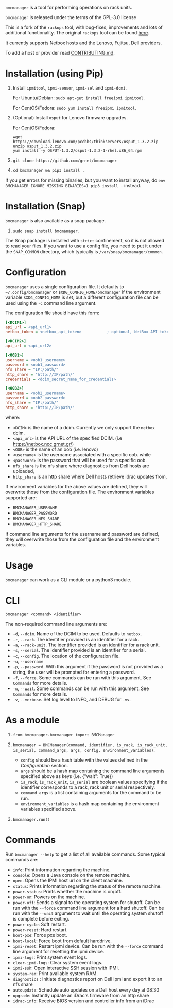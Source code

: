 `bmcmanager` is a tool for performing operations on rack units.

`bmcmanager` is released under the terms of the GPL-3.0 license

This is a fork of the `rackops` tool, with bug-fixes, improvements and lots of additional functionality. The original `rackops` tool can be found [here][1].

It currently supports Netbox hosts and the Lenovo, Fujitsu, Dell providers.

To add a host or provider read [CONTRIBUTING.md](docs/CONTRIBUTING.md).

Installation (using Pip)
========================

1.  Install `ipmitool`, `ipmi-sensor`, `ipmi-sel` and `ipmi-dcmi`.

    For Ubuntu/Debian: `sudo apt-get install freeipmi ipmitool`.

    For CentOS/Fedora: `sudo yum install freeipmi ipmitool`.

1.  (Optional) Install `osput` for Lenovo firmware upgrades.

    For CentOS/Fedora:

    ```
    wget https://download.lenovo.com/pccbbs/thinkservers/osput_1.3.2.zip
    unzip osput_1.3.2.zip
    yum install -y OSPUT-1.3.2/osput-1.3.2-1-rhel.x86_64.rpm
    ```

1.  `git clone https://github.com/grnet/bmcmanager`

1.  `cd bmcmanager && pip3 install .`

If you get errors for missing binaries, but you want to install anyway, do `env BMCMANAGER_IGNORE_MISSING_BINARIES=1 pip3 install .` instead.

Installation (Snap)
===================

`bmcmanager` is also available as a snap package.

1.  `sudo snap install bmcmanager`.

The Snap package is installed with `strict` confinement, so it is not allowed to read your files. If you want to use a config file, you need to put it under the `SNAP_COMMON` directory, which typically is `/var/snap/bmcmanager/common`.

Configuration
=============

`bmcmanager` uses a single configuration file. It defaults to `~/.config/bmcmanager` or `$XDG_CONFIG_HOME/bmcmanager` if the environment variable `$XDG_CONFIG_HOME` is set, but a different configuration file can be used using the `-c` command line argument.

The configuration file should have this form:

```ini
[<DCIM1>]
api_url = <api_url1>
netbox_token = <netbox_api_token>           ; optional, NetBox API token

[<DCIM2>]
api_url = <api_url2>

[<OOB1>]
username = <oob1_username>
password = <oob1_password>
nfs_share = "IP:/path/"
http_share = "http://IP/path/"
credentials = <dcim_secret_name_for_credentials>

[<OOB2>]
username = <oob2_username>
password = <oob2_password>
nfs_share = "IP:/path/"
http_share = "http://IP/path/"
```

where:
- `<DCIM>` is the name of a dcim. Currently we only support the `netbox` dcim.
- `<api_url>` is the API URL of the specified DCIM.
  (i.e https://netbox.noc.grnet.gr/)
- `<OOB>` is the name of an oob (i.e. lenovo)
- `<username>` is the username associated with a specific oob.
  while
- `<password>` is the password that will be used for a specific oob.
- `nfs_share` is the nfs share where diagnostics from Dell hosts are uploaded,
- `http_share` is an http share where Dell hosts retrieve idrac updates from,

If environment variables for the above values are defined, they will overwrite
those from the configuration file. The environment variables supported are:

- `BMCMANAGER_USERNAME`
- `BMCMANAGER_PASSWORD`
- `BMCMANAGER_NFS_SHARE`
- `BMCMANAGER_HTTP_SHARE`

If command line arguments for the username and password are defined, they will overwrite those from the configuration file and the environment variables.

Usage
=====

`bmcmanager` can work as a CLI module or a python3 module.

CLI
===

`bmcmanager <command> <identifier>`

The non-required command line arguments are:

- `-d`, `--dcim`. Name of the DCIM to be used. Defaults to `netbox`.
- `-r`, `--rack`. The identifier provided is an identifier for a rack.
- `-a`, `--rack-unit`. The identifier provided is an identifier for a rack unit.
- `-s`, `--serial`. The identifier provided is an identifier for a serial.
- `-c`, `--config`. The location of the configuration file.
- `-u`, `--username`
- `-p`, `--password`. With this argument if the password is not provided as a string, the user will be prompted for entering a password.
- `-f`, `--force`. Some commands can be run with this argument. See `Commands` for more details.
- `-w`, `--wait`. Some commands can be run with this argument. See `Commands` for more details.
- `-v`, `--verbose`. Set log level to INFO, and DEBUG for `-vv`.


As a module
===========

1. `from bmcmanager.bmcmanager import BMCManager`

2. `bmcmanager = BMCManager(command, identifier, is_rack, is_rack_unit, is_serial, command_args, args, config, environment_variables)`.
    - `config` should be a hash table with the values defined in the *Configuration* section.
    - `args` should be a hash map containing the command line arguments specified above as keys (i.e. {"wait": True})
    - `is_rack`, `is_rack_unit`, `is_serial` are boolean values specifying if the identifier corresponds to a rack, rack unit or serial respectively.
    - `command_args` is a list containing arguments for the command to be run.
    - `environment_variables` is a hash map containing the environment variables
   specified above.

3. `bmcmanager.run()`

Commands
========

Run `bmcmanager --help` to get a list of all available commands. Some typical
commands are:

- `info`: Print information regarding the machine.
- `console`: Opens a Java console on the remote machine.
- `open`: Opens the IPMI host url on the client machine.
- `status`: Prints information regarding the status of the remote machine.
- `power-status`: Prints whether the machine is on/off.
- `power-on`: Powers on the machine.
- `power-off`: Sends a signal to the operating system for shutoff. Can be run with the `--force` command line argument for a hard shutoff. Can be run with the `--wait` argument to wait until the operating system shutoff is complete before exiting.
- `power-cycle`: Soft restart.
- `power-reset`: Hard restart.
- `boot-pxe`: Force pxe boot.
- `boot-local`: Force boot from default harddrive.
- `ipmi-reset`: Restart ipmi device. Can be run with the `--force` command line argument for resetting the ipmi device.
- `ipmi-logs`: Print system event logs.
- `clear-ipmi-logs`: Clear system event logs.
- `ipmi-ssh`: Open interactive SSH session with IPMI.
- `system-ram`: Print available system RAM.
- `diagnostics` : Initiate diagnostics report on Dell ipmi and export it to an nfs share
- `autoupdate`: Schedule auto updates on a Dell host every day at 08:30
- `upgrade`: Instantly update an iDrac's firmware from an http share
- `idrac-info`: Receive BIOS version and controller info from an iDrac

[1]: https://github.com/grnet/rackops.git "Rackops GitHub repository"
